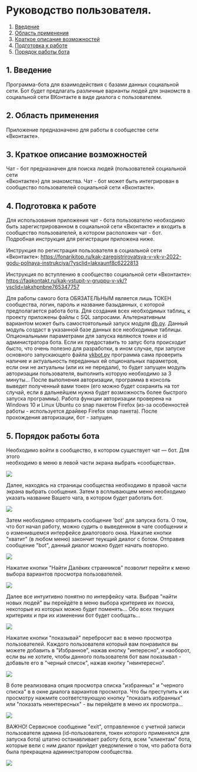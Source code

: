 # Руководство пользователя.

1.	[Введение](#введение)
2.	[Область применения](#область-применения)
3.	[Краткое описание возможностей](#краткое-описание-возможностей)
4.	[Подготовка к работе](#подготовка-к-работе)
5.	[Порядок работы бота](#5.-порядок-работы-бота)


## 1. Введение
Программа-бота для взаимодействия с базами данных социальной сети. Бот 
будет предлагать различные варианты людей для знакомств в социальной сети 
ВКонтакте в виде диалога с пользователем.


## 2. Область применения

Приложение предназначено для работы в сообществе сети «Вконтакте».


## 3.	Краткое описание возможностей

Чат - бот предназначен для поиска людей (пользователей социальной сети  
«Вконтакте») для знакомства. Чат - бот может быть интегрирован в сообщество 
пользователей социальной сети «Вконтакте».


## 4.	Подготовка к работе

Для использования приложения чат - бота пользователю необходимо быть 
зарегистрированном в социальной сети «Вконтакте» и входить в сообщество 
пользователей, в котором расположен чат - бот. Подробная инструкция для 
регистрации приложена ниже.

Инструкция по регистрация пользователя в социальной сети «Вконтакте»: 
https://fonarikitop.ru/kak-zaregistrirovatsya-v-vk-v-2022-godu-polnaya-instrukciya/?ysclid=lakxaunf8c6222813

Инструкция по вступлению в сообщество социальной сети «Вконтакте»: 
https://faqkontakt.ru/kak-vstupit-v-gruppu-v-vk/?ysclid=lakxhpnbne765347757

Для работы самого бота ОБЯЗАТЕЛЬНЫМ является лишь ТОКЕН сообщества, логин, 
пароль и название базыданных, с которой предполагается работа бота. Для 
создания всех необходимых таблиц, к проекту приложены файлы с SQL запросами.
Альтернативным вариантом может быть самостоятольный запуск модуля [db.py](../src/modules/).
Данный модуль создаст в указанной базе данных все необходимые таблицы. 
Опциональными параметрами для запуска являются токен и id администратора 
бота. Если их предоставить то запус бота происходит бысто, что очень 
полезно для разработки, в ином случае, при запуске основного запускающего 
файла [vkbot.py](../src/modules/) программа сама проверить наличие и 
актуальность переданных ей опциональных параметров, если они не актуальны 
(или их не передали), то будет запущен модуль авторизации пользователя, 
выполнить которую необходимо за 3 минуты... После выполнения авторизации, 
программа в консоль выведет полученный вами токен (его можно будет 
сохранить на тот случай, если в дальнейшем нужна будет возможность более 
быстрого запуска программы). Работа функции авторизации проверена на 
Windows 10 и Linux Ubuntu со snap пакетом Firefox (из-за особенностей 
работы - используется драйвер Firefox snap пакета). После прохождения 
авторизации, бот - запущен.


## 5.	Порядок работы бота

Необходимо войти в сообщество, в котором существует чат — бот. Для этого  
необходимо в меню в левой части экрана выбрать «сообщества».

![](entrance.jpg)

Далее, находясь на страницы сообщества необходимо в правой части экрана 
выбрать  сообщения. Затем в всплывающем меню необходимо указать название 
Вашего  чата, в котором будет работать бот.

![](entrance2.jpg)

Затем необходимо отправить сообщение 'bot' для запуска бота. О том, что бот 
начал работу, можно судить о выведенном в чате сообщении и о изменившемся 
интерфейсе диалогового окна. Нажатие кнопки "хватит" (в любом меню) 
закончит теукщий диалог с ботом. Отправив сообщение "bot", данный диалог можно 
будет начать повторно. 

![](start_1.png)

Нажатие кнопки "Найти Далёких странников" позволит перейти к меню выбора 
вариантов просмотра пользователей.


![](start_2.png)

Далее все интуитивно понятно по интерфейсу чата. Выбрав "найти новых людей" 
вы перейдёте в меню выбора критериев их поиска, некоторые из которых можно 
будет поменять...
Обо всех текущих критериях и при их изменении бот будет сообщать...

![](start_3.png)

Нажатие кнопки "показывай" перебросит вас в меню просмотра пользователей. 
Каждого пользователя который вам понравился вы можете добавить в 
"Избранное", нажав кнопку "интересно", и наоборот, если вы не хотите, чтобы 
данного пользователя бот вам показывал - добавьте его в "черный список", 
нажав кнопку "неинтересно".

![](start_4.png)

В боте реализована опция просмотра списка "избранных" и "черного списка" в 
в окне диалога вариантов просмотра. Что бы преступить к их просмотру 
нажмите соответствующую кнопку "показать избранных" или "показать 
неинтересных" - вы перейдете в меню их просмотра...

![](start_5.png)

ВАЖНО! Сервисное сообщение "exit", отправленное с учетной записи 
пользователя админа (id-пользователя, токен которого применялся для запуска 
бота) штатно останавливает работу бота, всем "клиентам" бота, которые вели 
с ним диалог прийдет уведомление о том, что работа бота была прекращена 
администратором сообщества.

![](start_6.png)
